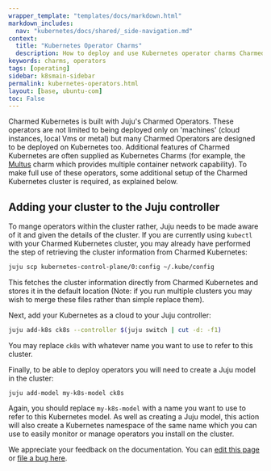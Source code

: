 ```yaml
---
wrapper_template: "templates/docs/markdown.html"
markdown_includes:
  nav: "kubernetes/docs/shared/_side-navigation.md"
context:
  title: "Kubernetes Operator Charms"
  description: How to deploy and use Kubernetes operator charms Charmed Kubernetes
keywords: charms, operators
tags: [operating]
sidebar: k8smain-sidebar
permalink: kubernetes-operators.html
layout: [base, ubuntu-com]
toc: False
---
```


Charmed Kubernetes is built with Juju's Charmed Operators. These operators are
not limited to being deployed only on 'machines' (cloud instances, local Vms or
metal) but many Charmed Operators are designed to be deployed on Kubernetes too.
Additional features of Charmed Kubernetes are often supplied as Kubernetes
Charms (for example, the [Multus][] charm which provides multiple container
network capability). To make full use of these operators, some additional setup
of the Charmed Kubernetes cluster is required, as explained below.

## Adding your cluster to the Juju controller

To mange operators within the cluster rather, Juju needs to be made aware of it
and given the details of the cluster. If you are currently using `kubectl` with
your Charmed Kubernetes cluster, you may already have performed the step of
retrieving the cluster information from Charmed Kubernetes:

```bash
juju scp kubernetes-control-plane/0:config ~/.kube/config
```

This fetches the cluster information directly from Charmed Kubernetes and stores
it in the default location (Note: if you run multiple clusters you may wish to
merge these files rather than simple replace them).

Next, add your Kubernetes as a cloud to your Juju controller:

```bash
juju add-k8s ck8s --controller $(juju switch | cut -d: -f1)
```

You may replace `ck8s` with whatever name you want to use to refer to this cluster.

Finally, to be able to deploy operators you will need to create a Juju model in the cluster:

```
juju add-model my-k8s-model ck8s
```

Again, you should replace `my-k8s-model` with a name you want to use to refer to
this Kubernetes model. As well as creating a Juju model, this action will also
create a Kubernetes namespace of the same name which you can use to easily
monitor or manage operators you install on the cluster.

<!-- LINKS -->

[Multus]: /kubernetes/docs/cni-multus

<!-- FEEDBACK -->
<div class="p-notification--information">
  <div class="p-notification__content">
    <p class="p-notification__message">We appreciate your feedback on the documentation. You can
    <a href="https://github.com/charmed-kubernetes/kubernetes-docs/edit/main/pages/k8s/kubernetes-operators.md" >edit this page</a>
    or
    <a href="https://github.com/charmed-kubernetes/kubernetes-docs/issues/new" >file a bug here</a>.</p>
  </div>
</div>
